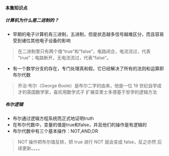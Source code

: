 #### 本集知识点
##### 计算机为什么是二进制的？
* 早期的电子计算机有三进制，五进制，但是状态越多信号越难区分，而且容易受到诸位其他电子设备的影响
> 在二进制里只有两个值“true”和“false”，电路闭合，电流流过，代表 "true"；电路断开，无电流流过，代表"false"。
* 有一个数学分支的存在，专门处理真和假，它已经解决了所有的法则和运算即布尔代数
> 乔治·布尔（George Boole）是布尔二字的由来，他是一位 19 世纪自学成才的英国数学家，喜欢用数学式子 扩展亚里士多德基于哲学的逻辑方法

##### 布尔逻辑
* 布尔通过逻辑方程系统而正式地证明truth
* 在布尔代数中，变量的值是true和false，并且他们的操作是有逻辑的
* 布尔代数中有三个基本操作：NOT,AND,OR
> NOT 操作把布尔值反转，把 true 进行 NOT 就会变成 false，反之亦然
后续更新。。。。
